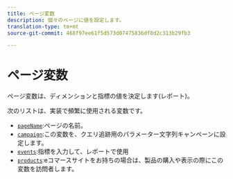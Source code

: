```yaml
---
title: ページ変数
description: 個々のページに値を設定します。
translation-type: tm+mt
source-git-commit: 468f97ee61f5d573d07475836df8d2c313b29fb3

---
```



# ページ変数

ページ変数は、ディメンションと指標の値を決定します(レポート)。

次のリストは、実装で頻繁に使用される変数です。

* [`pageName`](pagename.md):ページの名前。
* [`campaign`](campaign.md):この変数を、クエリ追跡用のパラメーター文字列キャンペーンに設定します。
* [`events`](events/events-overview.md):指標を入力して、レポートで使用
* [`products`](products.md):eコマースサイトをお持ちの場合は、製品の購入や表示の際にこの変数を訪問者します。
